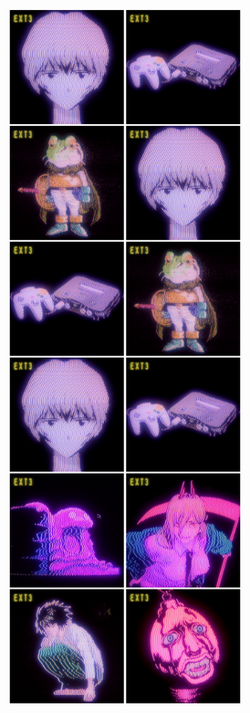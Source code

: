 <p align="center">
  <img src="download.gif" width="200"/>
  <img src="3.gif" width="200"/>
  <img src="4.gif" width="200"/>
  <img src="download.gif" width="200"/>
  <img src="3.gif" width="200"/>
  <img src="4.gif" width="200"/>
  <img src="download.gif" width="200"/>
  <img src="3.gif" width="200"/>
  <img src="8.gif" width="200"/>
  <img src="7.gif" width="200"/>
  <img src="6.gif" width="200"/>
  <img src="5.gif" width="200"/>
</p>









